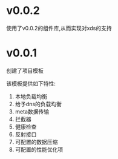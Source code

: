 # v0.0.2

使用了v0.0.2的组件库,从而实现对xds的支持

# v0.0.1

创建了项目模板

该模板提供如下特性:

1. 本地负载均衡
2. 给予dns的负载均衡
3. meta数据传输
4. 拦截器
5. 健康检查
6. 反射接口
7. 可配置的数据压缩
8. 可配置的性能优化项
